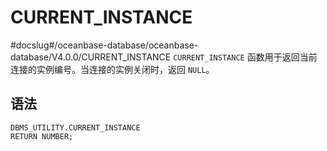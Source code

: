 CURRENT_INSTANCE 
=====================================
#docslug#/oceanbase-database/oceanbase-database/V4.0.0/CURRENT_INSTANCE
`CURRENT_INSTANCE` 函数用于返回当前连接的实例编号。当连接的实例关闭时，返回 `NULL`。

语法 
-----------------------

```unknow
DBMS_UTILITY.CURRENT_INSTANCE
RETURN NUMBER;
```


